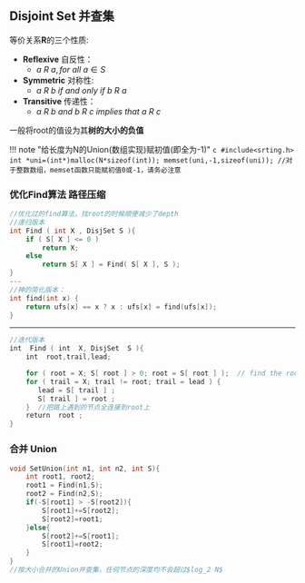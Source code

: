 ## Disjoint Set 并查集

等价关系**R**的三个性质:

- **Reflexive** 自反性：
	- $a\ R\ a,for\ all\ a\in S$
- **Symmetric** 对称性:
	- $a\ R\ b\ if\ and\ only\ if\ b\ R\ a$
- **Transitive** 传递性：
	- $a\ R\ b\ and\ b\ R\ c\ implies\ that\ a\ R\ c$

一般将root的值设为其**树的大小的负值**

!!! note "给长度为N的Union(数组实现)赋初值(即全为-1)"
	```c
    #include<srting.h>
    int *uni=(int*)malloc(N*sizeof(int));
    memset(uni,-1,sizeof(uni));
    //对于整数数组，memset函数只能赋初值0或-1，请务必注意
	```


### 优化Find算法 路径压缩

```C
//优化过的find算法，找root的时候顺便减少了depth
//递归版本
int Find ( int X , DisjSet S ){
	if ( S[ X ] <= 0 )
		return X;
	else 
		return S[ X ] = Find( S[ X ], S );
}
---
//神的简化版本：
int find(int x) { 
    return ufs[x] == x ? x : ufs[x] = find(ufs[x]);
}
```

---

```c
//迭代版本
int  Find ( int  X, DisjSet  S ){   
	int  root,trail,lead;

    for ( root = X; S[ root ] > 0; root = S[ root ] );  // find the root
    for ( trail = X; trail != root; trail = lead ) {
       lead = S[ trail ] ;  
       S[ trail ] = root ;  
    }  //把路上遇到的节点全连接到root上
    return  root ;
}
```

### 合并 Union

```c
void SetUnion(int n1, int n2, int S){
	int root1, root2;
	root1 = Find(n1,S);
	root2 = Find(n2,S);
	if(-S[root1] > -S[root2]){
		S[root1]+=S[root2];
		S[root2]=root1;
	}else{
		S[root2]+=S[root1];
		S[root1]=root2;
	}
}
//按大小合并的Union并查集，任何节点的深度均不会超过$log_2 N$
```
